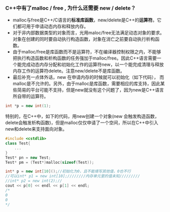 ### C++中有了malloc / free , 为什么还需要 new / delete？

- malloc与free是C++/C语言的**标准库函数**，new/delete是C++的**运算符**。它们都可用于申请动态内存和释放内存。
- 对于非内部数据类型的对象而言，光用maloc/free无法满足动态对象的要求。对象在创建的同时要自动执行构造函数，对象在消亡之前要自动执行析构函数。
- 由于malloc/free是库函数而不是运算符，不在编译器控制权限之内，不能够把执行构造函数和析构函数的任务强加于malloc/free。因此C++语言需要一个能完成动态内存分配和初始化工作的运算符new，以一个能完成清理与释放内存工作的运算符delete。注意new/delete不是库函数。
- 最后补充一点体外话，new 在申请内存的时候就可以初始化（如下代码）， 而malloc是不允许的。另外，由于malloc是库函数，需要相应的库支持，因此某些简易的平台可能不支持，但是new就没有这个问题了，因为new是C++语言所自带的运算符。

```c++
int *p = new int(1);
```

特别的，在C++中，如下的代码，用new创建一个对象(new 会触发构造函数， delete会触发析构函数)，但是malloc仅仅申请了一个空间，所以在C++中引入new和delete来支持面向对象。

```c++
#include <cstdlib>
class Test{
    ...
}
Test* pn = new Test;
Test* pm = (Test*)malloc(sizeof(Test));
```

```c++
int* p = new int[10]();//初始化为0，且不能填写其他值，0也不行
//可以int* p1 = new int[10];////////内存单元里的值未知/////////
//int* p2 = new int(2);//
cout << p[0] << endl << p[1] << endl;
/*
0
0
*/
```

